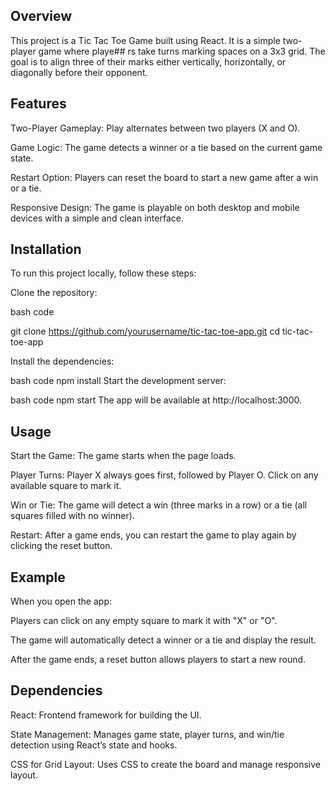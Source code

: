 ## Overview

This project is a Tic Tac Toe Game built using React. It is a simple two-player game where playe## rs take turns marking spaces on a 3x3 grid. The goal is to align three of their marks either vertically, horizontally, or diagonally before their opponent.

## Features

Two-Player Gameplay: Play alternates between two players (X and O).

Game Logic: The game detects a winner or a tie based on the current game state.

Restart Option: Players can reset the board to start a new game after a win or a tie.

Responsive Design: The game is playable on both desktop and mobile devices with a simple and clean interface.

## Installation
To run this project locally, follow these steps:

Clone the repository:

bash code

git clone https://github.com/yourusername/tic-tac-toe-app.git
cd tic-tac-toe-app

Install the dependencies:

bash code
npm install
Start the development server:

bash code
npm start
The app will be available at http://localhost:3000.

## Usage

Start the Game: The game starts when the page loads.

Player Turns: Player X always goes first, followed by Player O. Click on any available square to mark it.

Win or Tie: The game will detect a win (three marks in a row) or a tie (all squares filled with no winner).

Restart: After a game ends, you can restart the game to play again by clicking the reset button.


## Example
When you open the app:

Players can click on any empty square to mark it with "X" or "O".

The game will automatically detect a winner or a tie and display the result.

After the game ends, a reset button allows players to start a new round.

## Dependencies

React: Frontend framework for building the UI.

State Management: Manages game state, player turns, and win/tie detection using React’s state and hooks.

CSS for Grid Layout: Uses CSS to create the board and manage responsive layout.

